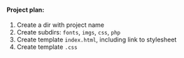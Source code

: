 #### Project plan:
1. Create a dir with project name
2. Create subdirs: `fonts`, `imgs`, `css`, `php`
3. Create template `index.html`, including link to stylesheet
4. Create template `.css`
